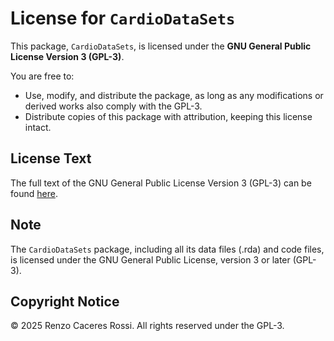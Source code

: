 # License for `CardioDataSets`

This package, `CardioDataSets`, is licensed under the **GNU General Public License Version 3 (GPL-3)**.

You are free to:

- Use, modify, and distribute the package, as long as any modifications or derived works also comply with the GPL-3.
- Distribute copies of this package with attribution, keeping this license intact.

## License Text

The full text of the GNU General Public License Version 3 (GPL-3) can be found [here](https://www.gnu.org/licenses/gpl-3.0.txt).

## Note

The `CardioDataSets` package, including all its data files (.rda) and code files, is licensed under the GNU General Public License, version 3 or later (GPL-3).

## Copyright Notice

© 2025 Renzo Caceres Rossi. All rights reserved under the GPL-3.
